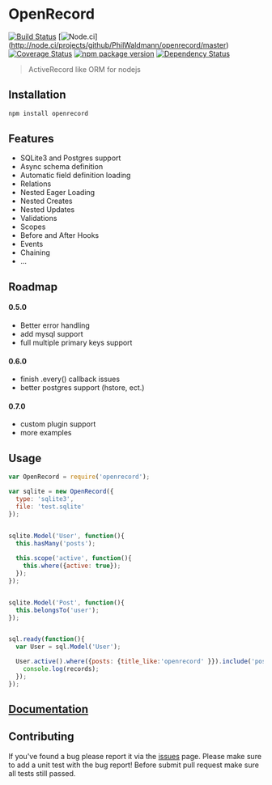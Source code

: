 OpenRecord
==========

[![Build Status](http://travis-ci.org/PhilWaldmann/openrecord.png)](https://travis-ci.org/PhilWaldmann/openrecord)
[![Node.ci](http://node.ci/report/github/PhilWaldmann/openrecord/master.png)]
(http://node.ci/projects/github/PhilWaldmann/openrecord/master)
[![Coverage Status](http://coveralls.io/repos/PhilWaldmann/openrecord/badge.png)](https://coveralls.io/r/PhilWaldmann/openrecord)
[![npm package version](http://badge.fury.io/js/openrecord.png)](https://npmjs.org/package/openrecord)
[![Dependency Status](http://david-dm.org/PhilWaldmann/openrecord.png)](https://david-dm.org/PhilWaldmann/openrecord)

> ActiveRecord like ORM for nodejs


## Installation

```bash
npm install openrecord
```


## Features

* SQLite3 and Postgres support
* Async schema definition
* Automatic field definition loading
* Relations
* Nested Eager Loading
* Nested Creates
* Nested Updates
* Validations
* Scopes
* Before and After Hooks
* Events
* Chaining
* ...


## Roadmap



#### 0.5.0
* Better error handling
* add mysql support
* full multiple primary keys support

#### 0.6.0
* finish .every() callback issues
* better postgres support (hstore, ect.)

#### 0.7.0
* custom plugin support
* more examples


## Usage

```js
var OpenRecord = require('openrecord');

var sqlite = new OpenRecord({
  type: 'sqlite3',
  file: 'test.sqlite'
});


sqlite.Model('User', function(){
  this.hasMany('posts');
    
  this.scope('active', function(){
    this.where({active: true});
  });
});


sqlite.Model('Post', function(){
  this.belongsTo('user');
});


sql.ready(function(){
  var User = sql.Model('User');

  User.active().where({posts: {title_like:'openrecord' }}).include('posts').exec(function(records){
    console.log(records);
  });
});

```


## [Documentation](https://github.com/PhilWaldmann/openrecord/wiki)


## Contributing

If you've found a bug please report it via the [issues](https://github.com/PhilWaldmann/openrecord/issues) page. Please make sure to add a unit test with the bug report!
Before submit pull request make sure all tests still passed. 
